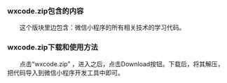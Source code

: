 ### wxcode.zip包含的内容  

&emsp;&emsp;这个版块里边包含：微信小程序的所有相关技术的学习代码。 

### wxcode.zip下载和使用方法

&emsp;&emsp;点击“wxcode.zip” ，进入之后，点击Download按钮。下载后，将其解压，把代码导入到微信小程序开发工具中即可。

